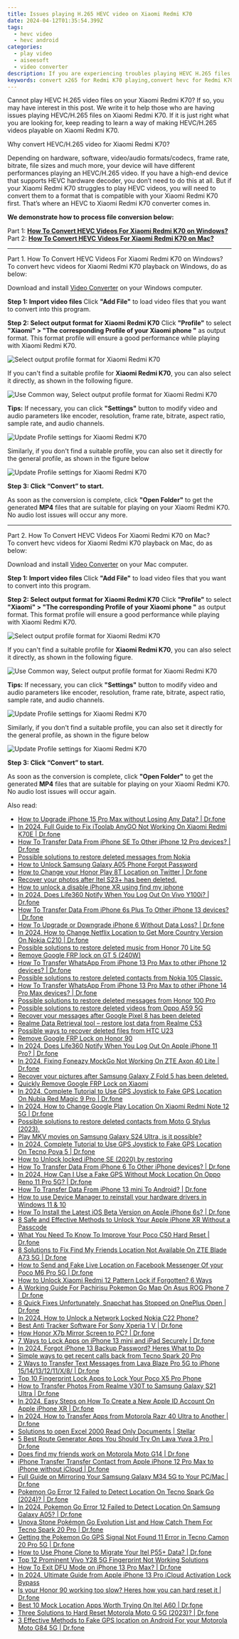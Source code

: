 ```yaml
---
title: Issues playing H.265 HEVC video on Xiaomi Redmi K70
date: 2024-04-12T01:35:54.399Z
tags: 
  - hevc video
  - hevc android
categories: 
  - play video
  - aiseesoft
  - video converter
description: If you are experiencing troubles playing HEVC H.265 files on Xiaomi Redmi K70, you may wish to read this article. It explains a solution to get Xiaomi Redmi K70 playing HEVC H.265 media beautifully.
keywords: convert x265 for Redmi K70 playing,convert hevc for Redmi K70,encode h.265 for Xiaomi Redmi K70,play hevc video on Xiaomi ,convert hevc for Xiaomi ,encode h.265 for Redmi K70,tv Xiaomi hevc 265,hevc codec vlc android,best hevc transcoder android,vlc hevc android,4k video converter for android,h265 to h264 converter android
---
```



<div class="atpl-content atpl-for-aiseesoft-video-converter play-hevc-video-on-android">

<div class="atpl-post-description-part-1">
<div class="tpl-content-sub-paragraph-normal">
  <p>
    Cannot play HEVC H.265 video files on your Xiaomi Redmi K70? If so, you may have interest in this post. We write it to help those who are having issues playing HEVC/H.265 files on Xiaomi Redmi K70. If it is just right what you are looking for, keep reading to learn a way of making HEVC/H.265 videos playable on Xiaomi Redmi K70.
  </p>
</div>
</div>

<div class="atpl-post-device-model-description">

</div>



<div class="atpl-post-description-part-2">
<div class="tpl-content-sub-paragraph-question">
    Why convert HEVC/H.265 video for Xiaomi Redmi K70?
</div>
<div class="tpl-content-sub-paragraph-content">
  <p>
      Depending on hardware, software, video/audio formats/codecs, frame rate, bitrate, file sizes and much more, your device will have different performances playing an HEVC/H.265 video. If you have a high-end device that supports HEVC hardware decoder, you don’t need to do this at all. But if your Xiaomi Redmi K70 struggles to play HEVC videos, you will need to convert them to a format that is compatible with your Xiaomi Redmi K70 first. That’s where an HEVC to Xiaomi Redmi K70 converter comes in.
  </p>
  <p>
      <strong>We demonstrate how to process file conversion below:</strong>
  </p>
</div>
</div>


Part 1: <strong><a href="#p1">How To Convert HEVC Videos For Xiaomi Redmi K70 on Windows?</a></strong>
Part 2: <strong><a href="#p2">How To Convert HEVC Videos For Xiaomi Redmi K70 on Mac?</a></strong>



<!-- Part 1 -->
<a id="p1" name="p1" ></a><hr>

<div class="atpl-step-part-style">Part 1. How To Convert HEVC Videos For Xiaomi Redmi K70 on Windows?</div>
To convert hevc videos for Xiaomi Redmi K70 playback on Windows, do as below:

Download and install <a class="atpl-step-content-a-style" href="https://tools.techidaily.com/aiseesoft-total-video-converter/" >Video Converter</a> on your Windows computer.

<strong>Step 1: Import video files </strong>
Click <b>"Add File"</b> to load video files that you want to convert into this program.

<strong>Step 2: Select output format for Xiaomi Redmi K70</strong>
Click <b>"Profile"</b> to select <b>"Xiaomi" > "The corresponding Profile of your Xiaomi phone "</b> as output format. This format profile will ensure a good performance while playing with Xiaomi Redmi K70.

<img src="https://tools.techidaily.com/images/apps/aiseesoft/video-converter/devices/xiaomi/fv.mp4/win/profile.png" class="atpl-imgstyle" alt="Select output profile format for Xiaomi Redmi K70" />

If you can't find a suitable profile for **Xiaomi Redmi K70**, you can also select it directly, as shown in the following figure.

<img src="https://tools.techidaily.com/images/apps/aiseesoft/video-converter/devices/common_android/fv.mp4/win/profile.png" class="atpl-imgstyle" alt="Use Common way, Select output profile format for Xiaomi Redmi K70" />

<strong>Tips:</strong>
If necessary, you can click <b>"Settings"</b> button to modify video and audio parameters like encoder, resolution, frame rate, bitrate, aspect ratio, sample rate, and audio channels. 

<img src="https://tools.techidaily.com/images/apps/aiseesoft/video-converter/devices/xiaomi/fv.mp4/win/settings.png" class="atpl-imgstyle"  alt="Update Profile settings for Xiaomi Redmi K70" />

Similarly, if you don't find a suitable profile, you can also set it directly for the general profile, as shown in the figure below

<img src="https://tools.techidaily.com/images/apps/aiseesoft/video-converter/devices/common_android/fv.mp4/win/settings.png" class="atpl-imgstyle"  alt="Update Profile settings for Xiaomi Redmi K70" />

<strong>Step 3: Click “Convert” to start.</strong>

As soon as the conversion is complete, click <b>"Open Folder"</b> to get the generated <b>MP4</b> files that are suitable for playing on your Xiaomi Redmi K70. No audio lost issues will occur any more.

<!-- Part 2 -->
<a id="p2" name="p2"></a><hr>

<div class="atpl-step-part-style">Part 2. How To Convert HEVC Videos For Xiaomi Redmi K70 on Mac?</div>
To convert hevc videos for Xiaomi Redmi K70 playback on Mac, do as below:

Download and install <a class="atpl-step-content-a-style" href="https://tools.techidaily.com/aiseesoft-total-video-converter/" >Video Converter</a> on your Mac computer.

<strong>Step 1: Import video files </strong>
Click <b>"Add File"</b> to load video files that you want to convert into this program.

<strong>Step 2: Select output format for Xiaomi Redmi K70</strong>
Click <b>"Profile"</b> to select <b>"Xiaomi" > "The corresponding Profile of your Xiaomi phone "</b> as output format. This format profile will ensure a good performance while playing with Xiaomi Redmi K70.

<img src="https://tools.techidaily.com/images/apps/aiseesoft/video-converter/devices/xiaomi/fv.mp4/mac/profile.png" class="atpl-imgstyle" alt="Select output profile format for Xiaomi Redmi K70" />

If you can't find a suitable profile for **Xiaomi Redmi K70**, you can also select it directly, as shown in the following figure.

<img src="https://tools.techidaily.com/images/apps/aiseesoft/video-converter/devices/common_android/fv.mp4/mac/profile.png" class="atpl-imgstyle" alt="Use Common way, Select output profile format for Xiaomi Redmi K70" />

<strong>Tips:</strong>
If necessary, you can click <b>"Settings"</b> button to modify video and audio parameters like encoder, resolution, frame rate, bitrate, aspect ratio, sample rate, and audio channels. 

<img src="https://tools.techidaily.com/images/apps/aiseesoft/video-converter/devices/xiaomi/fv.mp4/mac/settings.png" class="atpl-imgstyle"  alt="Update Profile settings for Xiaomi Redmi K70" />

Similarly, if you don't find a suitable profile, you can also set it directly for the general profile, as shown in the figure below

<img src="https://tools.techidaily.com/images/apps/aiseesoft/video-converter/devices/common_android/fv.mp4/win/settings.png" class="atpl-imgstyle"  alt="Update Profile settings for Xiaomi Redmi K70" />

<strong>Step 3: Click “Convert” to start.</strong>

As soon as the conversion is complete, click <b>"Open Folder"</b> to get the generated <b>MP4</b> files that are suitable for playing on your Xiaomi Redmi K70. No audio lost issues will occur again.


<ins class="adsbygoogle"
     style="display:block"
     data-ad-client="ca-pub-7571918770474297"
     data-ad-slot="8358498916"
     data-ad-format="auto"
     data-full-width-responsive="true"></ins>


</div>
<ins class="adsbygoogle"
    style="display:block"
    data-ad-format="autorelaxed"
    data-ad-client="ca-pub-7571918770474297"
    data-ad-slot="1223367746"></ins>

<span class="atpl-alsoreadstyle">Also read:</span>
<div><ul>
<li><a href="https://review-topics.techidaily.com/how-to-upgrade-iphone-15-pro-max-without-losing-any-data-drfone-by-drfone-ios-system-repair-ios-system-repair/"><u>How to Upgrade iPhone 15 Pro Max without Losing Any Data? | Dr.fone</u></a></li>
<li><a href="https://review-topics.techidaily.com/in-2024-full-guide-to-fix-itoolab-anygo-not-working-on-xiaomi-redmi-k70e-drfone-by-drfone-virtual-android/"><u>In 2024, Full Guide to Fix iToolab AnyGO Not Working On Xiaomi Redmi K70E | Dr.fone</u></a></li>
<li><a href="https://review-topics.techidaily.com/how-to-transfer-data-from-iphone-se-to-other-iphone-12-pro-devices-drfone-by-drfone-transfer-data-from-ios-transfer-data-from-ios/"><u>How To Transfer Data From iPhone SE To Other iPhone 12 Pro devices? | Dr.fone</u></a></li>
<li><a href="https://review-topics.techidaily.com/possible-solutions-to-restore-deleted-messages-from-nokia-by-fonelab-android-recover-messages/"><u>Possible solutions to restore deleted messages from Nokia</u></a></li>
<li><a href="https://review-topics.techidaily.com/how-to-unlock-samsung-galaxy-a05-phone-forgot-password-by-drfone-android-unlock-android-unlock/"><u>How to Unlock Samsung Galaxy A05 Phone Forgot Password</u></a></li>
<li><a href="https://review-topics.techidaily.com/how-to-change-your-honor-play-8t-location-on-twitter-drfone-by-drfone-virtual-android/"><u>How to Change your Honor Play 8T Location on Twitter | Dr.fone</u></a></li>
<li><a href="https://review-topics.techidaily.com/recover-your-photos-after-itel-s23plus-has-been-deleted-by-fonelab-android-recover-photos/"><u>Recover your photos after Itel S23+ has been deleted.</u></a></li>
<li><a href="https://review-topics.techidaily.com/how-to-unlock-a-disable-iphone-xr-using-find-my-iphone-by-drfone-ios-unlock-ios-unlock/"><u>How to unlock a disable iPhone XR using find my iphone</u></a></li>
<li><a href="https://review-topics.techidaily.com/in-2024-does-life360-notify-when-you-log-out-on-vivo-y100i-drfone-by-drfone-virtual-android/"><u>In 2024, Does Life360 Notify When You Log Out On Vivo Y100i? | Dr.fone</u></a></li>
<li><a href="https://review-topics.techidaily.com/how-to-transfer-data-from-iphone-6s-plus-to-other-iphone-13-devices-drfone-by-drfone-transfer-data-from-ios-transfer-data-from-ios/"><u>How To Transfer Data From iPhone 6s Plus To Other iPhone 13 devices? | Dr.fone</u></a></li>
<li><a href="https://review-topics.techidaily.com/how-to-upgrade-or-downgrade-iphone-6-without-data-loss-drfone-by-drfone-ios-system-repair-ios-system-repair/"><u>How To Upgrade or Downgrade iPhone 6 Without Data Loss? | Dr.fone</u></a></li>
<li><a href="https://review-topics.techidaily.com/in-2024-how-to-change-netflix-location-to-get-more-country-version-on-nokia-c210-drfone-by-drfone-virtual-android/"><u>In 2024, How to Change Netflix Location to Get More Country Version On Nokia C210 | Dr.fone</u></a></li>
<li><a href="https://review-topics.techidaily.com/possible-solutions-to-restore-deleted-music-from-honor-70-lite-5g-by-fonelab-android-recover-music/"><u>Possible solutions to restore deleted music from Honor 70 Lite 5G</u></a></li>
<li><a href="https://review-topics.techidaily.com/remove-google-frp-lock-on-gt-5-240w-by-drfone-android-unlock-remove-google-frp/"><u>Remove Google FRP lock on GT 5 (240W)</u></a></li>
<li><a href="https://review-topics.techidaily.com/how-to-transfer-whatsapp-from-iphone-13-pro-max-to-other-iphone-12-devices-drfone-by-drfone-transfer-whatsapp-from-ios-transfer-whatsapp-from-ios/"><u>How To Transfer WhatsApp From iPhone 13 Pro Max to other iPhone 12 devices? | Dr.fone</u></a></li>
<li><a href="https://review-topics.techidaily.com/possible-solutions-to-restore-deleted-contacts-from-nokia-105-classic-by-fonelab-android-recover-contacts/"><u>Possible solutions to restore deleted contacts from Nokia 105 Classic.</u></a></li>
<li><a href="https://review-topics.techidaily.com/how-to-transfer-whatsapp-from-iphone-13-pro-max-to-other-iphone-14-pro-max-devices-drfone-by-drfone-transfer-whatsapp-from-ios-transfer-whatsapp-from-ios/"><u>How To Transfer WhatsApp From iPhone 13 Pro Max to other iPhone 14 Pro Max devices? | Dr.fone</u></a></li>
<li><a href="https://review-topics.techidaily.com/possible-solutions-to-restore-deleted-messages-from-honor-100-pro-by-fonelab-android-recover-messages/"><u>Possible solutions to restore deleted messages from Honor 100 Pro</u></a></li>
<li><a href="https://review-topics.techidaily.com/possible-solutions-to-restore-deleted-videos-from-oppo-a59-5g-by-fonelab-android-recover-video/"><u>Possible solutions to restore deleted videos from Oppo A59 5G</u></a></li>
<li><a href="https://review-topics.techidaily.com/recover-your-messages-after-google-pixel-8-has-been-deleted-by-fonelab-android-recover-messages/"><u>Recover your messages after Google Pixel 8 has been deleted</u></a></li>
<li><a href="https://review-topics.techidaily.com/realme-data-retrieval-tool-restore-lost-data-from-realme-c53-by-fonelab-android-recover-data/"><u>Realme Data Retrieval tool – restore lost data from Realme C53</u></a></li>
<li><a href="https://review-topics.techidaily.com/possible-ways-to-recover-deleted-files-from-htc-u23-by-fonelab-android-recover-data/"><u>Possible ways to recover deleted files from HTC U23</u></a></li>
<li><a href="https://review-topics.techidaily.com/remove-google-frp-lock-on-honor-90-by-drfone-android-unlock-remove-google-frp/"><u>Remove Google FRP Lock on Honor 90</u></a></li>
<li><a href="https://review-topics.techidaily.com/in-2024-does-life360-notify-when-you-log-out-on-apple-iphone-11-pro-drfone-by-drfone-virtual-ios/"><u>In 2024, Does Life360 Notify When You Log Out On Apple iPhone 11 Pro? | Dr.fone</u></a></li>
<li><a href="https://review-topics.techidaily.com/in-2024-fixing-foneazy-mockgo-not-working-on-zte-axon-40-lite-drfone-by-drfone-virtual-android/"><u>In 2024, Fixing Foneazy MockGo Not Working On ZTE Axon 40 Lite | Dr.fone</u></a></li>
<li><a href="https://review-topics.techidaily.com/recover-your-pictures-after-samsung-galaxy-z-fold-5-has-been-deleted-by-fonelab-android-recover-pictures/"><u>Recover your pictures after Samsung Galaxy Z Fold 5 has been deleted.</u></a></li>
<li><a href="https://review-topics.techidaily.com/quickly-remove-google-frp-lock-on-xiaomi-by-drfone-android-unlock-remove-google-frp/"><u>Quickly Remove Google FRP Lock on Xiaomi</u></a></li>
<li><a href="https://review-topics.techidaily.com/in-2024-complete-tutorial-to-use-gps-joystick-to-fake-gps-location-on-nubia-red-magic-9-pro-drfone-by-drfone-virtual-android/"><u>In 2024, Complete Tutorial to Use GPS Joystick to Fake GPS Location On Nubia Red Magic 9 Pro | Dr.fone</u></a></li>
<li><a href="https://review-topics.techidaily.com/in-2024-how-to-change-google-play-location-on-xiaomi-redmi-note-12-5g-drfone-by-drfone-virtual-android/"><u>In 2024, How to Change Google Play Location On Xiaomi Redmi Note 12 5G | Dr.fone</u></a></li>
<li><a href="https://review-topics.techidaily.com/possible-solutions-to-restore-deleted-contacts-from-moto-g-stylus-2023-by-fonelab-android-recover-contacts/"><u>Possible solutions to restore deleted contacts from Moto G Stylus (2023).</u></a></li>
<li><a href="https://review-topics.techidaily.com/play-mkv-movies-on-samsung-galaxy-s24-ultra-is-it-possible-by-aiseesoft-video-converter-play-mkv-on-android/"><u>Play MKV movies on Samsung Galaxy S24 Ultra, is it possible?</u></a></li>
<li><a href="https://review-topics.techidaily.com/in-2024-complete-tutorial-to-use-gps-joystick-to-fake-gps-location-on-tecno-pova-5-drfone-by-drfone-virtual-android/"><u>In 2024, Complete Tutorial to Use GPS Joystick to Fake GPS Location On Tecno Pova 5 | Dr.fone</u></a></li>
<li><a href="https://review-topics.techidaily.com/how-to-unlock-locked-iphone-se-2020-by-restoring-by-drfone-ios-unlock-ios-unlock/"><u>How to Unlock locked iPhone SE (2020) by restoring</u></a></li>
<li><a href="https://review-topics.techidaily.com/how-to-transfer-data-from-iphone-6-to-other-iphone-devices-drfone-by-drfone-transfer-data-from-ios-transfer-data-from-ios/"><u>How To Transfer Data From iPhone 6 To Other iPhone devices? | Dr.fone</u></a></li>
<li><a href="https://review-topics.techidaily.com/in-2024-how-can-i-use-a-fake-gps-without-mock-location-on-oppo-reno-11-pro-5g-drfone-by-drfone-virtual-android/"><u>In 2024, How Can I Use a Fake GPS Without Mock Location On Oppo Reno 11 Pro 5G? | Dr.fone</u></a></li>
<li><a href="https://review-topics.techidaily.com/how-to-transfer-data-from-iphone-13-mini-to-android-drfone-by-drfone-transfer-data-from-ios-transfer-data-from-ios/"><u>How To Transfer Data From iPhone 13 mini To Android? | Dr.fone</u></a></li>
<li><a href="https://review-topics.techidaily.com/how-to-use-device-manager-to-reinstall-your-hardware-drivers-in-windows-11-and-10-by-drivereasy-guide/"><u>How to use Device Manager to reinstall your hardware drivers in Windows 11 & 10</u></a></li>
<li><a href="https://techidaily.com/how-to-install-the-latest-ios-beta-version-on-apple-iphone-6s-drfone-by-drfone-ios-system-repair-ios-system-repair/"><u>How To Install the Latest iOS Beta Version on Apple iPhone 6s? | Dr.fone</u></a></li>
<li><a href="https://ios-unlock.techidaily.com/8-safe-and-effective-methods-to-unlock-your-apple-iphone-xr-without-a-passcode-by-drfone-ios/"><u>8 Safe and Effective Methods to Unlock Your Apple iPhone XR Without a Passcode</u></a></li>
<li><a href="https://techidaily.com/what-you-need-to-know-to-improve-your-poco-c50-hard-reset-drfone-by-drfone-reset-android-reset-android/"><u>What You Need To Know To Improve Your Poco C50 Hard Reset | Dr.fone</u></a></li>
<li><a href="https://location-fake.techidaily.com/8-solutions-to-fix-find-my-friends-location-not-available-on-zte-blade-a73-5g-drfone-by-drfone-virtual-android/"><u>8 Solutions to Fix Find My Friends Location Not Available On ZTE Blade A73 5G | Dr.fone</u></a></li>
<li><a href="https://location-social.techidaily.com/how-to-send-and-fake-live-location-on-facebook-messenger-of-your-poco-m6-pro-5g-drfone-by-drfone-virtual-android/"><u>How to Send and Fake Live Location on Facebook Messenger Of your Poco M6 Pro 5G | Dr.fone</u></a></li>
<li><a href="https://unlock-android.techidaily.com/how-to-unlock-xiaomi-redmi-12-pattern-lock-if-forgotten-6-ways-by-drfone-android/"><u>How to Unlock Xiaomi Redmi 12 Pattern Lock if Forgotten? 6 Ways</u></a></li>
<li><a href="https://android-pokemon-go.techidaily.com/a-working-guide-for-pachirisu-pokemon-go-map-on-asus-rog-phone-7-drfone-by-drfone-virtual-android/"><u>A Working Guide For Pachirisu Pokemon Go Map On Asus ROG Phone 7 | Dr.fone</u></a></li>
<li><a href="https://howto.techidaily.com/8-quick-fixes-unfortunately-snapchat-has-stopped-on-oneplus-open-drfone-by-drfone-fix-android-problems-fix-android-problems/"><u>8 Quick Fixes Unfortunately, Snapchat has Stopped on OnePlus Open | Dr.fone</u></a></li>
<li><a href="https://easy-unlock-android.techidaily.com/in-2024-how-to-unlock-a-network-locked-nokia-c22-phone-by-drfone-android/"><u>In 2024, How to Unlock a Network Locked Nokia C22 Phone?</u></a></li>
<li><a href="https://android-location-track.techidaily.com/best-anti-tracker-software-for-sony-xperia-1-v-drfone-by-drfone-virtual-android/"><u>Best Anti Tracker Software For Sony Xperia 1 V | Dr.fone</u></a></li>
<li><a href="https://screen-mirror.techidaily.com/how-honor-x7b-mirror-screen-to-pc-drfone-by-drfone-android/"><u>How Honor X7b Mirror Screen to PC? | Dr.fone</u></a></li>
<li><a href="https://iphone-unlock.techidaily.com/7-ways-to-lock-apps-on-iphone-13-mini-and-ipad-securely-drfone-by-drfone-ios/"><u>7 Ways to Lock Apps on iPhone 13 mini and iPad Securely | Dr.fone</u></a></li>
<li><a href="https://ios-unlock.techidaily.com/in-2024-forgot-iphone-13-backup-password-heres-what-to-do-by-drfone-ios/"><u>In 2024, Forgot iPhone 13 Backup Password? Heres What to Do</u></a></li>
<li><a href="https://techidaily.com/simple-ways-to-get-recent-calls-back-from-tecno-spark-20-pro-by-fonelab-android-recover-call-logs/"><u>Simple ways to get recent calls back from Tecno Spark 20 Pro</u></a></li>
<li><a href="https://blog-min.techidaily.com/2-ways-to-transfer-text-messages-from-lava-blaze-pro-5g-to-iphone-1514131211x8-drfone-by-drfone-transfer-from-android-transfer-from-android/"><u>2 Ways to Transfer Text Messages from Lava Blaze Pro 5G to iPhone 15/14/13/12/11/X/8/ | Dr.fone</u></a></li>
<li><a href="https://easy-unlock-android.techidaily.com/top-10-fingerprint-lock-apps-to-lock-your-poco-x5-pro-phone-by-drfone-android/"><u>Top 10 Fingerprint Lock Apps to Lock Your Poco X5 Pro Phone</u></a></li>
<li><a href="https://android-transfer.techidaily.com/how-to-transfer-photos-from-realme-v30t-to-samsung-galaxy-s21-ultra-drfone-by-drfone-transfer-from-android-transfer-from-android/"><u>How to Transfer Photos From Realme V30T to Samsung Galaxy S21 Ultra | Dr.fone</u></a></li>
<li><a href="https://iphone-unlock.techidaily.com/in-2024-easy-steps-on-how-to-create-a-new-apple-id-account-on-apple-iphone-xr-drfone-by-drfone-ios/"><u>In 2024, Easy Steps on How To Create a New Apple ID Account On Apple iPhone XR | Dr.fone</u></a></li>
<li><a href="https://android-transfer.techidaily.com/in-2024-how-to-transfer-apps-from-motorola-razr-40-ultra-to-another-drfone-by-drfone-transfer-from-android-transfer-from-android/"><u>In 2024, How to Transfer Apps from Motorola Razr 40 Ultra to Another | Dr.fone</u></a></li>
<li><a href="https://techidaily.com/solutions-to-open-excel-2000-read-only-documents-stellar-by-stellar-guide/"><u>Solutions to open Excel 2000 Read Only Documents | Stellar</u></a></li>
<li><a href="https://location-fake.techidaily.com/5-best-route-generator-apps-you-should-try-on-lava-yuva-3-pro-drfone-by-drfone-virtual-android/"><u>5 Best Route Generator Apps You Should Try On Lava Yuva 3 Pro | Dr.fone</u></a></li>
<li><a href="https://location-social.techidaily.com/does-find-my-friends-work-on-motorola-moto-g14-drfone-by-drfone-virtual-android/"><u>Does find my friends work on Motorola Moto G14 | Dr.fone</u></a></li>
<li><a href="https://iphone-transfer.techidaily.com/iphone-transfer-transfer-contact-from-apple-iphone-12-pro-max-to-iphone-without-icloud-drfone-by-drfone-transfer-from-ios/"><u>iPhone Transfer Transfer Contact from Apple iPhone 12 Pro Max to iPhone without iCloud | Dr.fone</u></a></li>
<li><a href="https://screen-mirror.techidaily.com/full-guide-on-mirroring-your-samsung-galaxy-m34-5g-to-your-pcmac-drfone-by-drfone-android/"><u>Full Guide on Mirroring Your Samsung Galaxy M34 5G to Your PC/Mac | Dr.fone</u></a></li>
<li><a href="https://android-pokemon-go.techidaily.com/pokemon-go-error-12-failed-to-detect-location-on-tecno-spark-go-2024-drfone-by-drfone-virtual-android/"><u>Pokemon Go Error 12 Failed to Detect Location On Tecno Spark Go (2024)? | Dr.fone</u></a></li>
<li><a href="https://change-location.techidaily.com/in-2024-pokemon-go-error-12-failed-to-detect-location-on-samsung-galaxy-a05-drfone-by-drfone-virtual-android/"><u>In 2024, Pokemon Go Error 12 Failed to Detect Location On Samsung Galaxy A05? | Dr.fone</u></a></li>
<li><a href="https://pokemon-go-android.techidaily.com/unova-stone-pokemon-go-evolution-list-and-how-catch-them-for-tecno-spark-20-pro-drfone-by-drfone-virtual-android/"><u>Unova Stone Pokémon Go Evolution List and How Catch Them For Tecno Spark 20 Pro | Dr.fone</u></a></li>
<li><a href="https://android-location.techidaily.com/getting-the-pokemon-go-gps-signal-not-found-11-error-in-tecno-camon-20-pro-5g-drfone-by-drfone-virtual/"><u>Getting the Pokemon Go GPS Signal Not Found 11 Error in Tecno Camon 20 Pro 5G | Dr.fone</u></a></li>
<li><a href="https://android-transfer.techidaily.com/how-to-use-phone-clone-to-migrate-your-itel-p55plus-data-drfone-by-drfone-transfer-from-android-transfer-from-android/"><u>How to Use Phone Clone to Migrate Your Itel P55+ Data? | Dr.fone</u></a></li>
<li><a href="https://unlock-android.techidaily.com/top-12-prominent-vivo-y28-5g-fingerprint-not-working-solutions-by-drfone-android/"><u>Top 12 Prominent Vivo Y28 5G Fingerprint Not Working Solutions</u></a></li>
<li><a href="https://blog-min.techidaily.com/how-to-exit-dfu-mode-on-iphone-13-pro-max-drfone-by-drfone-ios-system-repair-ios-system-repair/"><u>How To Exit DFU Mode on iPhone 13 Pro Max? | Dr.fone</u></a></li>
<li><a href="https://activate-lock.techidaily.com/in-2024-ultimate-guide-from-apple-iphone-13-pro-icloud-activation-lock-bypass-by-drfone-ios/"><u>In 2024, Ultimate Guide from Apple iPhone 13 Pro iCloud Activation Lock Bypass</u></a></li>
<li><a href="https://techidaily.com/is-your-honor-90-working-too-slow-heres-how-you-can-hard-reset-it-drfone-by-drfone-reset-android-reset-android/"><u>Is your Honor 90 working too slow? Heres how you can hard reset it | Dr.fone</u></a></li>
<li><a href="https://fake-location.techidaily.com/best-10-mock-location-apps-worth-trying-on-itel-a60-drfone-by-drfone-virtual-android/"><u>Best 10 Mock Location Apps Worth Trying On Itel A60 | Dr.fone</u></a></li>
<li><a href="https://techidaily.com/three-solutions-to-hard-reset-motorola-moto-g-5g-2023-drfone-by-drfone-reset-android-reset-android/"><u>Three Solutions to Hard Reset Motorola Moto G 5G (2023)? | Dr.fone</u></a></li>
<li><a href="https://android-location.techidaily.com/3-effective-methods-to-fake-gps-location-on-android-for-your-motorola-moto-g84-5g-drfone-by-drfone-virtual/"><u>3 Effective Methods to Fake GPS location on Android For your Motorola Moto G84 5G | Dr.fone</u></a></li>
</ul></div>
